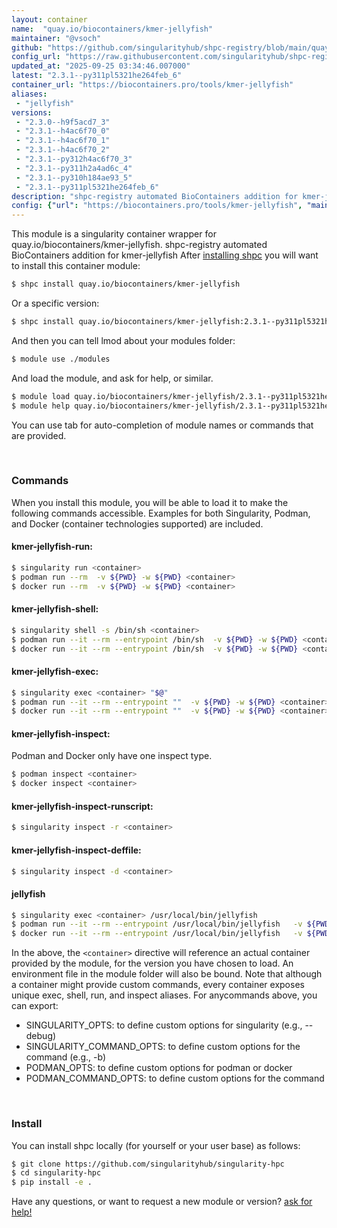 ```yaml
---
layout: container
name:  "quay.io/biocontainers/kmer-jellyfish"
maintainer: "@vsoch"
github: "https://github.com/singularityhub/shpc-registry/blob/main/quay.io/biocontainers/kmer-jellyfish/container.yaml"
config_url: "https://raw.githubusercontent.com/singularityhub/shpc-registry/main/quay.io/biocontainers/kmer-jellyfish/container.yaml"
updated_at: "2025-09-25 03:34:46.007000"
latest: "2.3.1--py311pl5321he264feb_6"
container_url: "https://biocontainers.pro/tools/kmer-jellyfish"
aliases:
 - "jellyfish"
versions:
 - "2.3.0--h9f5acd7_3"
 - "2.3.1--h4ac6f70_0"
 - "2.3.1--h4ac6f70_1"
 - "2.3.1--h4ac6f70_2"
 - "2.3.1--py312h4ac6f70_3"
 - "2.3.1--py311h2a4ad6c_4"
 - "2.3.1--py310h184ae93_5"
 - "2.3.1--py311pl5321he264feb_6"
description: "shpc-registry automated BioContainers addition for kmer-jellyfish"
config: {"url": "https://biocontainers.pro/tools/kmer-jellyfish", "maintainer": "@vsoch", "description": "shpc-registry automated BioContainers addition for kmer-jellyfish", "latest": {"2.3.1--py311pl5321he264feb_6": "sha256:9ad5163240804a6e0362fd153daf3b5fd2af25a58c68ac4845c6a56f71a1701e"}, "tags": {"2.3.0--h9f5acd7_3": "sha256:8b656996004664483c1960d2202a2badf6b567687733e76fd32fb9c8389c7480", "2.3.1--h4ac6f70_0": "sha256:b5576aff0699c58265800f3a79d727321621c9edca42e4dd9d9095ca4a6924de", "2.3.1--h4ac6f70_1": "sha256:c65a63489d4b22d1bcbaaa8e128f9cc514816a51263083201bacba9cfd3b98a6", "2.3.1--h4ac6f70_2": "sha256:4604b1236f5195ab77bf53ad8287cbb1c49d4e1c777c6887e363c983a64991a9", "2.3.1--py312h4ac6f70_3": "sha256:aa42a2cb0d4f08a39fcf51a0504e505fbdb9772446af747bd99280e22acc6ca6", "2.3.1--py311h2a4ad6c_4": "sha256:34ec7d5d150599257c01c422247ae5962ce92b8e86241ea9f22b36377693bf44", "2.3.1--py310h184ae93_5": "sha256:340840b840cd82bd6257bcdbc8c59cac73d53a86d25f68258f48b585112be270", "2.3.1--py311pl5321he264feb_6": "sha256:9ad5163240804a6e0362fd153daf3b5fd2af25a58c68ac4845c6a56f71a1701e"}, "docker": "quay.io/biocontainers/kmer-jellyfish", "aliases": {"jellyfish": "/usr/local/bin/jellyfish"}}
---
```


This module is a singularity container wrapper for quay.io/biocontainers/kmer-jellyfish.
shpc-registry automated BioContainers addition for kmer-jellyfish
After [installing shpc](#install) you will want to install this container module:


```bash
$ shpc install quay.io/biocontainers/kmer-jellyfish
```

Or a specific version:

```bash
$ shpc install quay.io/biocontainers/kmer-jellyfish:2.3.1--py311pl5321he264feb_6
```

And then you can tell lmod about your modules folder:

```bash
$ module use ./modules
```

And load the module, and ask for help, or similar.

```bash
$ module load quay.io/biocontainers/kmer-jellyfish/2.3.1--py311pl5321he264feb_6
$ module help quay.io/biocontainers/kmer-jellyfish/2.3.1--py311pl5321he264feb_6
```

You can use tab for auto-completion of module names or commands that are provided.

<br>

### Commands

When you install this module, you will be able to load it to make the following commands accessible.
Examples for both Singularity, Podman, and Docker (container technologies supported) are included.

#### kmer-jellyfish-run:

```bash
$ singularity run <container>
$ podman run --rm  -v ${PWD} -w ${PWD} <container>
$ docker run --rm  -v ${PWD} -w ${PWD} <container>
```

#### kmer-jellyfish-shell:

```bash
$ singularity shell -s /bin/sh <container>
$ podman run --it --rm --entrypoint /bin/sh  -v ${PWD} -w ${PWD} <container>
$ docker run --it --rm --entrypoint /bin/sh  -v ${PWD} -w ${PWD} <container>
```

#### kmer-jellyfish-exec:

```bash
$ singularity exec <container> "$@"
$ podman run --it --rm --entrypoint ""  -v ${PWD} -w ${PWD} <container> "$@"
$ docker run --it --rm --entrypoint ""  -v ${PWD} -w ${PWD} <container> "$@"
```

#### kmer-jellyfish-inspect:

Podman and Docker only have one inspect type.

```bash
$ podman inspect <container>
$ docker inspect <container>
```

#### kmer-jellyfish-inspect-runscript:

```bash
$ singularity inspect -r <container>
```

#### kmer-jellyfish-inspect-deffile:

```bash
$ singularity inspect -d <container>
```


#### jellyfish

```bash
$ singularity exec <container> /usr/local/bin/jellyfish
$ podman run --it --rm --entrypoint /usr/local/bin/jellyfish   -v ${PWD} -w ${PWD} <container> -c " $@"
$ docker run --it --rm --entrypoint /usr/local/bin/jellyfish   -v ${PWD} -w ${PWD} <container> -c " $@"
```



In the above, the `<container>` directive will reference an actual container provided
by the module, for the version you have chosen to load. An environment file in the
module folder will also be bound. Note that although a container
might provide custom commands, every container exposes unique exec, shell, run, and
inspect aliases. For anycommands above, you can export:

 - SINGULARITY_OPTS: to define custom options for singularity (e.g., --debug)
 - SINGULARITY_COMMAND_OPTS: to define custom options for the command (e.g., -b)
 - PODMAN_OPTS: to define custom options for podman or docker
 - PODMAN_COMMAND_OPTS: to define custom options for the command

<br>

### Install

You can install shpc locally (for yourself or your user base) as follows:

```bash
$ git clone https://github.com/singularityhub/singularity-hpc
$ cd singularity-hpc
$ pip install -e .
```

Have any questions, or want to request a new module or version? [ask for help!](https://github.com/singularityhub/singularity-hpc/issues)